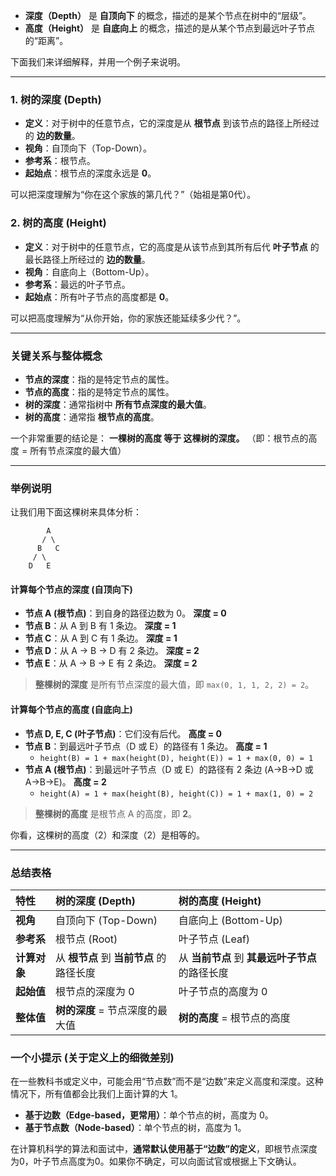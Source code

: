 
*   **深度（Depth）** 是 **自顶向下** 的概念，描述的是某个节点在树中的“层级”。
*   **高度（Height）** 是 **自底向上** 的概念，描述的是从某个节点到最远叶子节点的“距离”。

下面我们来详细解释，并用一个例子来说明。

---

### 1. 树的深度 (Depth)

*   **定义**：对于树中的任意节点，它的深度是从 **根节点** 到该节点的路径上所经过的 **边的数量**。
*   **视角**：自顶向下（Top-Down）。
*   **参考系**：根节点。
*   **起始点**：根节点的深度永远是 **0**。

可以把深度理解为“你在这个家族的第几代？”（始祖是第0代）。

### 2. 树的高度 (Height)

*   **定义**：对于树中的任意节点，它的高度是从该节点到其所有后代 **叶子节点** 的最长路径上所经过的 **边的数量**。
*   **视角**：自底向上（Bottom-Up）。
*   **参考系**：最远的叶子节点。
*   **起始点**：所有叶子节点的高度都是 **0**。

可以把高度理解为“从你开始，你的家族还能延续多少代？”。

---

### 关键关系与整体概念

*   **节点的深度**：指的是特定节点的属性。
*   **节点的高度**：指的是特定节点的属性。
*   **树的深度**：通常指树中 **所有节点深度的最大值**。
*   **树的高度**：通常指 **根节点的高度**。

一个非常重要的结论是：
**一棵树的高度 等于 这棵树的深度。** （即：根节点的高度 = 所有节点深度的最大值）

---

### 举例说明

让我们用下面这棵树来具体分析：

```
        A
       / \
      B   C
     / \
    D   E
```

#### 计算每个节点的深度 (自顶向下)

*   **节点 A (根节点)**：到自身的路径边数为 0。  **深度 = 0**
*   **节点 B**：从 A 到 B 有 1 条边。              **深度 = 1**
*   **节点 C**：从 A 到 C 有 1 条边。              **深度 = 1**
*   **节点 D**：从 A -> B -> D 有 2 条边。        **深度 = 2**
*   **节点 E**：从 A -> B -> E 有 2 条边。        **深度 = 2**

> **整棵树的深度** 是所有节点深度的最大值，即 `max(0, 1, 1, 2, 2) = 2`。

#### 计算每个节点的高度 (自底向上)

*   **节点 D, E, C (叶子节点)**：它们没有后代。    **高度 = 0**
*   **节点 B**：到最远叶子节点（D 或 E）的路径有 1 条边。 **高度 = 1**
    *   `height(B) = 1 + max(height(D), height(E)) = 1 + max(0, 0) = 1`
*   **节点 A (根节点)**：到最远叶子节点（D 或 E）的路径有 2 条边 (A->B->D 或 A->B->E)。 **高度 = 2**
    *   `height(A) = 1 + max(height(B), height(C)) = 1 + max(1, 0) = 2`

> **整棵树的高度** 是根节点 A 的高度，即 **2**。

你看，这棵树的高度（2）和深度（2）是相等的。

---

### 总结表格

| 特性     | 树的深度 (Depth)                             | 树的高度 (Height)                             |
| :------- | :------------------------------------------- | :-------------------------------------------- |
| **视角** | 自顶向下 (Top-Down)                          | 自底向上 (Bottom-Up)                          |
| **参考系** | 根节点 (Root)                                | 叶子节点 (Leaf)                               |
| **计算对象** | 从 **根节点** 到 **当前节点** 的路径长度     | 从 **当前节点** 到 **其最远叶子节点** 的路径长度 |
| **起始值** | 根节点的深度为 0                             | 叶子节点的高度为 0                             |
| **整体值** | **树的深度** = 节点深度的最大值              | **树的高度** = 根节点的高度                   |

### 一个小提示 (关于定义上的细微差别)

在一些教科书或定义中，可能会用“节点数”而不是“边数”来定义高度和深度。这种情况下，所有值都会比我们上面计算的大 1。
*   **基于边数（Edge-based，更常用）**：单个节点的树，高度为 0。
*   **基于节点数（Node-based）**：单个节点的树，高度为 1。

在计算机科学的算法和面试中，**通常默认使用基于“边数”的定义**，即根节点深度为0，叶子节点高度为0。如果你不确定，可以向面试官或根据上下文确认。